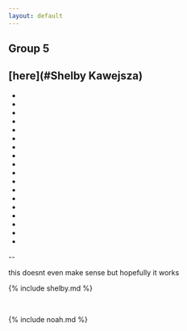 ```yaml
---
layout: default
---
```


## Group 5
[here](#Shelby Kawejsza)
--
-
-
- 
-
-
-
-
-
-
-
-
-
-
-
-
-
-
-
--

this doesnt even make sense but hopefully it works

{% include shelby.md %}

<br>

{% include noah.md %}
